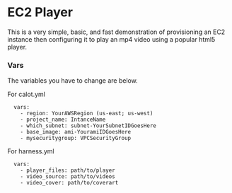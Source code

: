 # EC2 Player

This is a very simple, basic, and fast demonstration of provisioning an EC2 instance then configuring it to play an mp4 video using a popular html5 player. 

<h3>Vars</h3>
The variables you have to change are below.

For calot.yml
```
  vars:
    - region: YourAWSRegion (us-east; us-west)
    - project_name: IntanceName
    - which_subnet: subnet-YourSubnetIDGoesHere
    - base_image: ami-YouramiIDGoesHere
    - mysecuritygroup: VPCSecurityGroup
```

For harness.yml
```
  vars:
    - player_files: path/to/player
    - video_source: path/to/videos
    - video_cover: path/to/coverart
```
